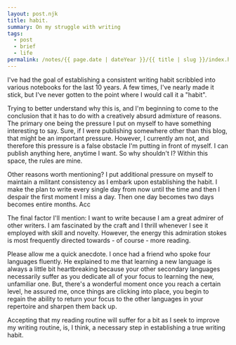 ```yaml
---
layout: post.njk
title: habit.
summary: On my struggle with writing
tags:
  - post
  - brief
  - life
permalink: /notes/{{ page.date | dateYear }}/{{ title | slug }}/index.html
---
```


I've had the goal of establishing a consistent writing habit scribbled into various notebooks for the last 10 years. A few times, I've nearly made it stick, but I've never gotten to the point where I would call it a "habit". 

Trying to better understand why this is, and I'm beginning to come to the conclusion that it has to do with a creatively absurd admixture of reasons. The primary one being the pressure I put on myself to have something interesting to say. Sure, if I were publishing somewhere other than this blog, that might be an important pressure. However, I currently am not, and therefore this pressure is a false obstacle I'm putting in front of myself. I can publish anything here, anytime I want. So why shouldn't I? Within this space, the rules are mine. 

Other reasons worth mentioning? I put additional pressure on myself to maintain a militant consistency as I embark upon establishing the habit. I make the plan to write every single day from now until the time and then I despair the first moment I miss a day. Then one day becomes two days becomes entire months. Acc

The final factor I'll mention: I want to write because I am a great admirer of other writers. I am fascinated by the craft and I thrill whenever I see it employed with skill and novelty. However, the energy this admiration stokes is most frequently directed towards - of course - more reading. 

Please allow me a quick anecdote. I once had a friend who spoke four languages fluently. He explained to me that learning a new language is always a little bit heartbreaking because your other secondary languages necessarily suffer as you dedicate all of your focus to learning the new, unfamiliar one. But, there's a wonderful moment once you reach a certain level, he assured me, once things are clicking into place, you begin to regain the ability to return your focus to the other languages in your repertoire and sharpen them back up. 

Accepting that my reading routine will suffer for a bit as I seek to improve my writing routine, is, I think, a necessary step in establishing a true writing habit.